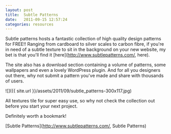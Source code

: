 ```yaml
---
layout: post
title:  Subtle Patterns
date:   2011-09-15 12:57:24
categories: resources
---
```


Subtle patterns hosts a fantastic collection of high quality design patterns for FREE!! Ranging from cardboard to silver scales to carbon fibre, if you're in need of a subtle texture to sit in the background on your new website, my bet is that you'll find it [here](http://www.subtlepatterns.com/, here).

The site also has a download section containing a volume of patterns, some wallpapers and even a lovely WordPress plugin. And for all you designers out there, why not submit a pattern you've made and share with thousands of users.

![]({{ site.url }}/assets/2011/09/subtle_patterns-300x117.jpg)

All textures tile for super easy use, so why not check the collection out before you start your next project.

Definitely worth a bookmark!

[Subtle Patterns](http://www.subtlepatterns.com/, Subtle Patterns)
